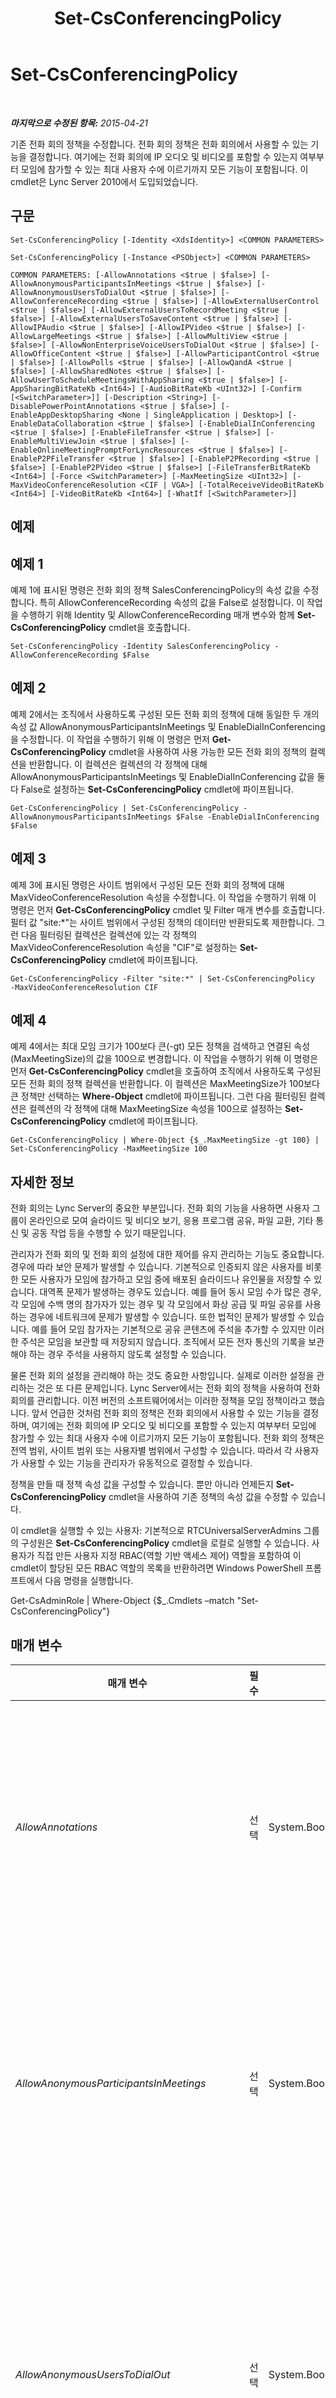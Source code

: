 ﻿---
title: Set-CsConferencingPolicy
TOCTitle: Set-CsConferencingPolicy
ms:assetid: 2ddcf4ea-ae6c-40fa-9499-4e3b1b140e68
ms:mtpsurl: https://technet.microsoft.com/ko-kr/library/Gg425788(v=OCS.15)
ms:contentKeyID: 49303171
ms.date: 08/10/2015
mtps_version: v=OCS.15
ms.translationtype: HT
---

# Set-CsConferencingPolicy

 

_**마지막으로 수정된 항목:** 2015-04-21_

기존 전화 회의 정책을 수정합니다. 전화 회의 정책은 전화 회의에서 사용할 수 있는 기능을 결정합니다. 여기에는 전화 회의에 IP 오디오 및 비디오를 포함할 수 있는지 여부부터 모임에 참가할 수 있는 최대 사용자 수에 이르기까지 모든 기능이 포함됩니다. 이 cmdlet은 Lync Server 2010에서 도입되었습니다.

## 구문

    Set-CsConferencingPolicy [-Identity <XdsIdentity>] <COMMON PARAMETERS>

    Set-CsConferencingPolicy [-Instance <PSObject>] <COMMON PARAMETERS>

    COMMON PARAMETERS: [-AllowAnnotations <$true | $false>] [-AllowAnonymousParticipantsInMeetings <$true | $false>] [-AllowAnonymousUsersToDialOut <$true | $false>] [-AllowConferenceRecording <$true | $false>] [-AllowExternalUserControl <$true | $false>] [-AllowExternalUsersToRecordMeeting <$true | $false>] [-AllowExternalUsersToSaveContent <$true | $false>] [-AllowIPAudio <$true | $false>] [-AllowIPVideo <$true | $false>] [-AllowLargeMeetings <$true | $false>] [-AllowMultiView <$true | $false>] [-AllowNonEnterpriseVoiceUsersToDialOut <$true | $false>] [-AllowOfficeContent <$true | $false>] [-AllowParticipantControl <$true | $false>] [-AllowPolls <$true | $false>] [-AllowQandA <$true | $false>] [-AllowSharedNotes <$true | $false>] [-AllowUserToScheduleMeetingsWithAppSharing <$true | $false>] [-AppSharingBitRateKb <Int64>] [-AudioBitRateKb <UInt32>] [-Confirm [<SwitchParameter>]] [-Description <String>] [-DisablePowerPointAnnotations <$true | $false>] [-EnableAppDesktopSharing <None | SingleApplication | Desktop>] [-EnableDataCollaboration <$true | $false>] [-EnableDialInConferencing <$true | $false>] [-EnableFileTransfer <$true | $false>] [-EnableMultiViewJoin <$true | $false>] [-EnableOnlineMeetingPromptForLyncResources <$true | $false>] [-EnableP2PFileTransfer <$true | $false>] [-EnableP2PRecording <$true | $false>] [-EnableP2PVideo <$true | $false>] [-FileTransferBitRateKb <Int64>] [-Force <SwitchParameter>] [-MaxMeetingSize <UInt32>] [-MaxVideoConferenceResolution <CIF | VGA>] [-TotalReceiveVideoBitRateKb <Int64>] [-VideoBitRateKb <Int64>] [-WhatIf [<SwitchParameter>]]

## 예제

## 예제 1

예제 1에 표시된 명령은 전화 회의 정책 SalesConferencingPolicy의 속성 값을 수정합니다. 특히 AllowConferenceRecording 속성의 값을 False로 설정합니다. 이 작업을 수행하기 위해 Identity 및 AllowConferenceRecording 매개 변수와 함께 **Set-CsConferencingPolicy** cmdlet을 호출합니다.

    Set-CsConferencingPolicy -Identity SalesConferencingPolicy -AllowConferenceRecording $False

## 예제 2

예제 2에서는 조직에서 사용하도록 구성된 모든 전화 회의 정책에 대해 동일한 두 개의 속성 값 AllowAnonymousParticipantsInMeetings 및 EnableDialInConferencing을 수정합니다. 이 작업을 수행하기 위해 이 명령은 먼저 **Get-CsConferencingPolicy** cmdlet을 사용하여 사용 가능한 모든 전화 회의 정책의 컬렉션을 반환합니다. 이 컬렉션은 컬렉션의 각 정책에 대해 AllowAnonymousParticipantsInMeetings 및 EnableDialInConferencing 값을 둘 다 False로 설정하는 **Set-CsConferencingPolicy** cmdlet에 파이프됩니다.

    Get-CsConferencingPolicy | Set-CsConferencingPolicy -AllowAnonymousParticipantsInMeetings $False -EnableDialInConferencing $False

## 예제 3

예제 3에 표시된 명령은 사이트 범위에서 구성된 모든 전화 회의 정책에 대해 MaxVideoConferenceResolution 속성을 수정합니다. 이 작업을 수행하기 위해 이 명령은 먼저 **Get-CsConferencingPolicy** cmdlet 및 Filter 매개 변수를 호출합니다. 필터 값 "site:\*"는 사이트 범위에서 구성된 정책의 데이터만 반환되도록 제한합니다. 그런 다음 필터링된 컬렉션은 컬렉션에 있는 각 정책의 MaxVideoConferenceResolution 속성을 "CIF"로 설정하는 **Set-CsConferencingPolicy** cmdlet에 파이프됩니다.

    Get-CsConferencingPolicy -Filter "site:*" | Set-CsConferencingPolicy  -MaxVideoConferenceResolution CIF

## 예제 4

예제 4에서는 최대 모임 크기가 100보다 큰(-gt) 모든 정책을 검색하고 연결된 속성(MaxMeetingSize)의 값을 100으로 변경합니다. 이 작업을 수행하기 위해 이 명령은 먼저 **Get-CsConferencingPolicy** cmdlet을 호출하여 조직에서 사용하도록 구성된 모든 전화 회의 정책 컬렉션을 반환합니다. 이 컬렉션은 MaxMeetingSize가 100보다 큰 정책만 선택하는 **Where-Object** cmdlet에 파이프됩니다. 그런 다음 필터링된 컬렉션은 컬렉션의 각 정책에 대해 MaxMeetingSize 속성을 100으로 설정하는 **Set-CsConferencingPolicy** cmdlet에 파이프됩니다.

    Get-CsConferencingPolicy | Where-Object {$_.MaxMeetingSize -gt 100} | Set-CsConferencingPolicy -MaxMeetingSize 100 

## 자세한 정보

전화 회의는 Lync Server의 중요한 부분입니다. 전화 회의 기능을 사용하면 사용자 그룹이 온라인으로 모여 슬라이드 및 비디오 보기, 응용 프로그램 공유, 파일 교환, 기타 통신 및 공동 작업 등을 수행할 수 있기 때문입니다.

관리자가 전화 회의 및 전화 회의 설정에 대한 제어를 유지 관리하는 기능도 중요합니다. 경우에 따라 보안 문제가 발생할 수 있습니다. 기본적으로 인증되지 않은 사용자를 비롯한 모든 사용자가 모임에 참가하고 모임 중에 배포된 슬라이드나 유인물을 저장할 수 있습니다. 대역폭 문제가 발생하는 경우도 있습니다. 예를 들어 동시 모임 수가 많은 경우, 각 모임에 수백 명의 참가자가 있는 경우 및 각 모임에서 화상 공급 및 파일 공유를 사용하는 경우에 네트워크에 문제가 발생할 수 있습니다. 또한 법적인 문제가 발생할 수 있습니다. 예를 들어 모임 참가자는 기본적으로 공유 콘텐츠에 주석을 추가할 수 있지만 이러한 주석은 모임을 보관할 때 저장되지 않습니다. 조직에서 모든 전자 통신의 기록을 보관해야 하는 경우 주석을 사용하지 않도록 설정할 수 있습니다.

물론 전화 회의 설정을 관리해야 하는 것도 중요한 사항입니다. 실제로 이러한 설정을 관리하는 것은 또 다른 문제입니다. Lync Server에서는 전화 회의 정책을 사용하여 전화 회의를 관리합니다. 이전 버전의 소프트웨어에서는 이러한 정책을 모임 정책이라고 했습니다. 앞서 언급한 것처럼 전화 회의 정책은 전화 회의에서 사용할 수 있는 기능을 결정하며, 여기에는 전화 회의에 IP 오디오 및 비디오를 포함할 수 있는지 여부부터 모임에 참가할 수 있는 최대 사용자 수에 이르기까지 모든 기능이 포함됩니다. 전화 회의 정책은 전역 범위, 사이트 범위 또는 사용자별 범위에서 구성할 수 있습니다. 따라서 각 사용자가 사용할 수 있는 기능을 관리자가 유동적으로 결정할 수 있습니다.

정책을 만들 때 정책 속성 값을 구성할 수 있습니다. 뿐만 아니라 언제든지 **Set-CsConferencingPolicy** cmdlet을 사용하여 기존 정책의 속성 값을 수정할 수 있습니다.

이 cmdlet을 실행할 수 있는 사용자: 기본적으로 RTCUniversalServerAdmins 그룹의 구성원은 **Set-CsConferencingPolicy** cmdlet을 로컬로 실행할 수 있습니다. 사용자가 직접 만든 사용자 지정 RBAC(역할 기반 액세스 제어) 역할을 포함하여 이 cmdlet이 할당된 모든 RBAC 역할의 목록을 반환하려면 Windows PowerShell 프롬프트에서 다음 명령을 실행합니다.

Get-CsAdminRole | Where-Object {$\_.Cmdlets –match "Set-CsConferencingPolicy"}

## 매개 변수


<table>
<colgroup>
<col style="width: 25%" />
<col style="width: 25%" />
<col style="width: 25%" />
<col style="width: 25%" />
</colgroup>
<thead>
<tr class="header">
<th>매개 변수</th>
<th>필수</th>
<th>유형</th>
<th>설명</th>
</tr>
</thead>
<tbody>
<tr class="odd">
<td><p><em>AllowAnnotations</em></p></td>
<td><p>선택</p></td>
<td><p>System.Boolean</p></td>
<td><p>참가자가 모임 중에 공유되는 콘텐츠에 대해 화면 주석을 사용하도록 허용할지 여부를 나타냅니다. 또한 이 설정은 전화 회의에서 화이트보드가 허용되는지 여부를 결정합니다. 기본값은 True입니다.</p>
<p>주석은 다른 모임 콘텐츠와 함께 보관되지 않습니다.</p>
<p>이 설정은 전화 회의를 주최하는 사용자에게 적용됩니다. False로 설정하면 이 정책의 영향을 받는 사용자가 만든 전화 회의에 주석이 포함되지 않습니다. 그러나 주석이 허용되는 다른 전화 회의에는 참가할 수 있습니다.</p></td>
</tr>
<tr class="even">
<td><p><em>AllowAnonymousParticipantsInMeetings</em></p></td>
<td><p>선택</p></td>
<td><p>System.Boolean</p></td>
<td><p>익명 사용자가 모임에 참가할 수 있는지 여부를 나타냅니다. False로 설정하면 인증된 사용자(즉, 사용자의 Active Directory 도메인 서비스 또는 페더레이션 파트너의 Active Directory에 로그온한 사용자)만 모임에 참가할 수 있습니다. 기본값은 True입니다.</p>
<p>이 설정은 전화 회의를 주최하는 사용자에게 적용됩니다. False로 설정하면 이 정책의 영향을 받는 사용자가 만든 전화 회의에 익명 참가자가 허용되지 않습니다. 그러나 익명 참가자가 허용되는 다른 전화 회의에는 참가할 수 있습니다.</p></td>
</tr>
<tr class="odd">
<td><p><em>AllowAnonymousUsersToDialOut</em></p></td>
<td><p>선택</p></td>
<td><p>System.Boolean</p></td>
<td><p>익명 사용자(예: 인증되지 않은 사용자)가 전화 접속 전화를 사용하여 전화 회의에 참가할 수 있는지 여부를 나타냅니다. 전화 접속 전화를 사용하면 전화 회의 서버에서 사용자에게 전화를 겁니다. 사용자가 전화를 받으면 전화 회의에 참가하게 됩니다.</p>
<p>전화 접속 회의는 이 설정이 False로 설정된 경우에도 허용됩니다.</p>
<p>이 설정은 전화 회의를 주최하는 사용자에게 적용됩니다. False로 설정하면 이 정책의 영향을 받는 사용자가 만든 전화 회의에서 익명 참가자가 전화를 걸어 회의에 참가하는 것이 허용되지 않습니다. 그러나 사용자는 익명 사용자가 전화를 걸어 참가할 수 있는 다른 전화 회의에 참가할 수 있습니다.</p>
<p>기본값은 False($False)입니다.</p></td>
</tr>
<tr class="even">
<td><p><em>AllowConferenceRecording</em></p></td>
<td><p>선택</p></td>
<td><p>System.Boolean</p></td>
<td><p>사용자가 모임을 기록할 수 있는지 여부를 나타냅니다. 기본값은 False입니다.</p>
<p>이 설정은 전화 회의 참가 중인 모든 사용자에게 적용됩니다.</p></td>
</tr>
<tr class="odd">
<td><p><em>AllowExternalUserControl</em></p></td>
<td><p>선택</p></td>
<td><p>System.Boolean</p></td>
<td><p>외부 사용자(익명 사용자 또는 페더레이션 사용자)가 공유 응용 프로그램 또는 데스크톱을 제어할 수 있는지 여부를 나타냅니다. 기본값은 False입니다.</p>
<p>이 설정은 전화 회의 및 피어 투 피어 통신 세션 둘 다에 대해 사용자 수준에서 적용됩니다. 즉, 세션의 일부 사용자는 공유 응용 프로그램 또는 데스크톱에 대한 제어 권한을 외부 사용자에게 부여할 수 있고 다른 사용자는 제어 권한을 부여할 수 없습니다.</p></td>
</tr>
<tr class="even">
<td><p><em>AllowExternalUsersToRecordMeeting</em></p></td>
<td><p>선택</p></td>
<td><p>System.Boolean</p></td>
<td><p>외부 사용자(익명 사용자 또는 페더레이션 사용자)가 모임을 기록할 수 있는지 여부를 나타냅니다. 기본값은 False입니다.</p>
<p>이 설정은 전화 회의를 주최하는 사용자에게 적용됩니다. False로 설정하면 이 정책의 영향을 받는 사용자가 만든 전화 회의에서 외부 사용자의 전화 회의 기록이 허용되지 않습니다. 그러나 외부 사용자의 모임 기록이 허용되는 다른 전화 회의에는 참가할 수 있습니다.</p>
<p>이 설정은 AllowConferenceRecording 속성을 True로 설정한 경우에만 적용됩니다.</p></td>
</tr>
<tr class="odd">
<td><p><em>AllowExternalUsersToSaveContent</em></p></td>
<td><p>선택</p></td>
<td><p>System.Boolean</p></td>
<td><p>외부 사용자(즉, 현재 네트워크에 로그온하지 않은 사용자)가 유인물, 슬라이드 및 기타 모임 콘텐츠를 저장할 수 있는지 여부를 나타냅니다. 기본값은 True입니다.</p>
<p>이 설정은 전화 회의를 주최하는 사용자에게 적용됩니다. False로 설정하면 이 정책의 영향을 받는 사용자가 만든 전화 회의에서 외부 사용자의 콘텐츠 저장이 허용되지 않습니다. 그러나 외부 사용자의 콘텐츠 저장이 허용되는 다른 전화 회의에는 참가할 수 있습니다.</p></td>
</tr>
<tr class="even">
<td><p><em>AllowIPAudio</em></p></td>
<td><p>선택</p></td>
<td><p>System.Boolean</p></td>
<td><p>모임에서 컴퓨터 오디오가 허용되는지 여부를 나타냅니다. 기본값은 True입니다.</p>
<p>이 설정은 전화 회의를 주최하는 사용자에게 적용됩니다. False로 설정하면 이 정책의 영향을 받는 사용자가 만든 전화 회의에 IP 오디오가 허용되지 않습니다. 그러나 IP 오디오가 허용되는 다른 전화 회의에는 참가할 수 있습니다.</p></td>
</tr>
<tr class="odd">
<td><p><em>AllowIPVideo</em></p></td>
<td><p>선택</p></td>
<td><p>System.Boolean</p></td>
<td><p>모임에서 컴퓨터 비디오가 허용되는지 여부를 나타냅니다. 기본값은 True입니다.</p>
<p>이 설정은 전화 회의를 주최하는 사용자에게 적용됩니다. False로 설정하면 이 정책의 영향을 받는 사용자가 만든 전화 회의에 IP 비디오가 허용되지 않습니다. 그러나 IP 비디오가 허용되는 다른 전화 회의에는 참가할 수 있습니다.</p></td>
</tr>
<tr class="even">
<td><p><em>AllowLargeMeetings</em></p></td>
<td><p>선택</p></td>
<td><p>System.Boolean</p></td>
<td><p>True로 설정하면 모든 온라인 모임이 &quot;대규모 모임&quot;으로 처리됩니다. 대규모 모임에서는 참가자에게 발송되는 알림의 수와 기본적으로 전송되는 모임 명단의 크기에 제한이 적용됩니다.</p>
<p>기본값은 False($False)입니다.</p></td>
</tr>
<tr class="odd">
<td><p><em>AllowMultiView</em></p></td>
<td><p>선택</p></td>
<td><p>System.Boolean</p></td>
<td><p>True(기본값)로 설정하면 사용자가 다중 뷰를 사용할 수 있는 전화 회의(클라이언트가 지정된 전화 회의 중에 여러 비디오 스트림을 수신할 수 있음)를 예약할 수 있습니다. 이 설정은 전화 회의를 주최하는 사용자에게 적용됩니다. False로 설정하면 이 정책의 영향을 받는 사용자가 만든 전화 회의에 다중 뷰를 포함할 수 없습니다. 그러나 다중 뷰가 허용되는 다른 전화 회의에는 참가할 수 있습니다.</p></td>
</tr>
<tr class="even">
<td><p><em>AllowNonEnterpriseVoiceUsersToDialOut</em></p></td>
<td><p>선택</p></td>
<td><p>System.Boolean</p></td>
<td><p>Enterprise Voice에 대해 사용하도록 설정되지 않은 사용자가 전화 접속 전화를 사용하여 전화 회의에 참가할 수 있는지 여부를 나타냅니다. 전화 접속 전화를 사용하면 전화 회의 서버에서 사용자에게 전화를 겁니다. 사용자가 전화를 받으면 전화 회의에 참가하게 됩니다.</p>
<p>전화 접속 회의는 이 설정이 False로 설정된 경우에도 허용됩니다.</p>
<p>이 설정은 전화 회의를 주최하는 사용자에게 적용됩니다. False로 설정하면 이 정책의 영향을 받는 사용자가 만든 전화 회의에서는 Enterprise Voice에 대해 사용하도록 설정되지 않은 사용자가 전화 걸기를 통해 회의에 참가할 수 없습니다. 그러나 사용자는 Enterprise Voice에 대해 사용하도록 설정되지 않은 사용자가 전화 걸기를 통해 참가할 수 있는 다른 전화 회의에는 참가할 수 있습니다.</p>
<p>기본값은 False($False)입니다.</p></td>
</tr>
<tr class="odd">
<td><p><em>AllowOfficeContent</em></p></td>
<td><p>선택</p></td>
<td><p>System.Boolean</p></td>
<td><p>False로 설정하면 사용자가 전화 회의에서 Office 콘텐츠를 사용할 수 없게 됩니다.</p></td>
</tr>
<tr class="even">
<td><p><em>AllowParticipantControl</em></p></td>
<td><p>선택</p></td>
<td><p>System.Boolean</p></td>
<td><p>모임 참가자가 모임 중에 공유되는 응용 프로그램 또는 바탕 화면을 제어할 수 있는지 여부를 나타냅니다. 기본값은 True입니다.</p>
<p>이 설정은 전화 회의를 주최하는 사용자에게 적용됩니다. False로 설정하면 이 정책의 영향을 받는 사용자가 만든 전화 회의에 참가자 제어가 허용되지 않습니다. 그러나 참가자 제어가 허용되는 다른 전화 회의에는 참가할 수 있습니다.</p></td>
</tr>
<tr class="odd">
<td><p><em>AllowPolls</em></p></td>
<td><p>선택</p></td>
<td><p>System.Boolean</p></td>
<td><p>사용자가 모임 중에 온라인 설문 조사를 수행할 수 있는지 여부를 나타냅니다. 기본값은 True입니다.</p>
<p>이 설정은 전화 회의를 주최하는 사용자에게 적용됩니다. False로 설정하면 이 정책의 영향을 받는 사용자가 만든 전화 회의에 폴링이 허용되지 않습니다. 그러나 폴링이 허용되는 다른 전화 회의에는 참가할 수 있습니다.</p></td>
</tr>
<tr class="even">
<td><p><em>AllowQandA</em></p></td>
<td><p>선택</p></td>
<td><p>System.Boolean</p></td>
<td><p>True(기본값)로 설정하면 사용자가 자신이 구성한 모든 온라인 회의에 질문과 대답 관리자를 포함할 수 있습니다. False로 설정하면 사용자는 자신이 구성한 모든 회의에 질문과 대답 관리자를 포함할 수 없습니다.</p>
<p>이 설정은 회의를 구성한 사용자에게 적용됩니다. False로 설정하면 이 정책의 영향을 받는 사용자가 만든 회의에서 질문과 대답 관리자를 사용할 수 없습니다. 하지만 사용자는 폴링이 허용된 다른 회의에서 질문과 대답 관리자를 사용할 수 있습니다.</p></td>
</tr>
<tr class="odd">
<td><p><em>AllowSharedNotes</em></p></td>
<td><p>선택</p></td>
<td><p>System.Boolean</p></td>
<td><p>True(기본값)로 설정하면 전화 회의에 연결된 열려 있는 모든 OneNote 전자 필기장이 전화 회의 참가자, 전화 회의 중에 공유되는 콘텐츠에 대한 세부 사항 등의 정보로 자동 업데이트됩니다.</p></td>
</tr>
<tr class="even">
<td><p><em>AllowUserToScheduleMeetingsWithAppSharing</em></p></td>
<td><p>선택</p></td>
<td><p>System.Boolean</p></td>
<td><p>사용자가 응용 프로그램 공유를 포함하는 모임을 구성할 수 있는지 여부를 나타냅니다. 기본값은 True입니다.</p>
<p>이 설정은 전화 회의를 주최하는 사용자에게 적용됩니다. False로 설정하면 이 정책의 영향을 받는 사용자가 만든 전화 회의에 응용 프로그램 공유가 허용되지 않습니다. 그러나 응용 프로그램 공유가 허용되는 다른 전화 회의에는 참가할 수 있습니다.</p></td>
</tr>
<tr class="odd">
<td><p><em>AppSharingBitRateKb</em></p></td>
<td><p>선택</p></td>
<td><p>System.Int64</p></td>
<td><p>응용 프로그램 공유에 사용되는 비트 전송률(킬로비트)입니다. 기본값은 50000입니다.</p></td>
</tr>
<tr class="even">
<td><p><em>AudioBitRateKb</em></p></td>
<td><p>선택</p></td>
<td><p>System.UInt32</p></td>
<td><p>오디오 전송에 사용되는 비트 전송률(킬로비트)입니다. 오디오 비트 전송률은 20에서 200(포함) 사이의 정수일 수 있으며, 기본값은 200입니다.</p>
<p>이 설정은 전화 회의 및 피어 투 피어 통신 세션 둘 다에 대해 사용자 수준에서 적용됩니다.</p></td>
</tr>
<tr class="odd">
<td><p><em>Confirm</em></p></td>
<td><p>선택</p></td>
<td><p>System.Management.Automation.SwitchParameter</p></td>
<td><p>명령을 실행하기 전에 확인 메시지를 표시합니다.</p></td>
</tr>
<tr class="even">
<td><p><em>Description</em></p></td>
<td><p>선택</p></td>
<td><p>System.String</p></td>
<td><p>관리자가 전화 회의 정책에 대한 추가 텍스트를 제공할 수 있습니다. 예를 들어 Description에서 정책이 할당되어야 하는 사용자를 표시할 수도 있습니다.</p></td>
</tr>
<tr class="odd">
<td><p><em>DisablePowerPointAnnotations</em></p></td>
<td><p>선택</p></td>
<td><p>System.Boolean</p></td>
<td><p>True($True)로 설정하면 사용자가 전화 회의에서 사용되는 PowerPoint 슬라이드에 주석을 추가할 수 없습니다. 그러나 AllowAnnotations 속성의 값에 따라 사용자가 다른 화이트보드 기능에 액세스할 수는 있습니다. 기본값은 False(PowerPoint 주석이 허용됨)입니다.</p></td>
</tr>
<tr class="even">
<td><p><em>EnableAppDesktopSharing</em></p></td>
<td><p>선택</p></td>
<td><p>Microsoft.Rtc.Management.WritableConfig.Policy.Meeting.EnableAppDesktopSharing</p></td>
<td><p>참가자가 모임 중에 응용 프로그램(또는 해당 데스크톱)을 공유할 수 있는지 여부를 나타냅니다. 허용되는 값은 다음과 같습니다.</p>
<p>Desktop. 사용자가 전체 데스크톱을 공유할 수 있습니다.</p>
<p>SingleApplication. 사용자가 단일 응용 프로그램을 공유할 수 있습니다.</p>
<p>없음. 사용자가 응용 프로그램이나 데스크톱을 공유할 수 없습니다.</p>
<p>이 설정은 사용자 수준에서 적용됩니다. 즉, 전화 회의에 참가한 일부 사용자는 자신의 데스크톱 또는 응용 프로그램을 공유할 수 있고, 같은 전화 회의의 다른 사용자는 그렇게 할 수 없습니다.</p>
<p>기본값은 Desktop입니다.</p></td>
</tr>
<tr class="odd">
<td><p><em>EnableDataCollaboration</em></p></td>
<td><p>선택</p></td>
<td><p>System.Boolean</p></td>
<td><p>사용자가 화이트보드 기능, 주석 등의 데이터 공동 작업 활동을 포함하는 모임을 구성할 수 있는지 여부를 나타냅니다.</p>
<p>이 설정은 전화 회의를 주최하는 사용자에게 적용됩니다. False로 설정하면 이 정책의 영향을 받는 사용자가 만든 전화 회의에 데이터 공동 작업이 허용되지 않습니다. 그러나 데이터 공동 작업이 허용되는 다른 전화 회의에는 참가할 수 있습니다.</p></td>
</tr>
<tr class="even">
<td><p><em>EnableDialInConferencing</em></p></td>
<td><p>선택</p></td>
<td><p>System.Boolean</p></td>
<td><p>사용자가 PSTN(공중 전화망) 전화로 전화를 걸어 모임에 참가할 수 있는지 여부를 나타냅니다. 기본값은 True입니다.</p>
<p>이 설정은 전화 회의를 주최하는 사용자에게 적용됩니다. False로 설정하면 이 정책의 영향을 받는 사용자가 만든 전화 회의에 전화 접속 회의가 허용되지 않습니다. 그러나 전화 접속 회의가 허용되는 다른 전화 회의에는 참가할 수 있습니다.</p></td>
</tr>
<tr class="odd">
<td><p><em>EnableFileTransfer</em></p></td>
<td><p>선택</p></td>
<td><p>System.Boolean</p></td>
<td><p>모임 중에 모든 모임 참가자에 대한 파일 전송이 허용되는지 여부를 나타냅니다. 기본값은 True입니다.</p>
<p>이 설정은 전화 회의를 주최하는 사용자에게 적용됩니다. False로 설정하면 이 정책의 영향을 받는 사용자가 만든 전화 회의에 파일 전송이 허용되지 않습니다. 그러나 파일 전송이 허용되는 다른 전화 회의에는 참가할 수 있습니다.</p></td>
</tr>
<tr class="even">
<td><p><em>EnableMultiViewJoin</em></p></td>
<td><p>선택</p></td>
<td><p>System.Boolean</p></td>
<td><p>True(기본값)로 설정하면 클라이언트가 다중 뷰(클라이언트가 전화 회의 중에 여러 비디오 스트림을 수신할 수 있음)를 사용하여 전화 회의 참가를 시도합니다. 참가하려는 전화 회의에서 다중 뷰가 허용되지 않으면 이 매개 변수는 무시됩니다. 이 설정은 전화 회의 및 피어 투 피어 통신 세션 둘 다에 대해 사용자 수준에서 적용됩니다. 즉, 세션에서 일부 사용자는 여러 비디오 스트림을 수신하도록 허용되지만 동일한 전화 회의의 나머지 사용자에게는 여러 비디오 스트림 수신이 허용되지 않을 수 있습니다.</p></td>
</tr>
<tr class="odd">
<td><p><em>EnableOnlineMeetingPromptForLyncResources</em></p></td>
<td><p>선택</p></td>
<td><p>System.Boolean</p></td>
<td><p>True로 설정하면 사용자가 Outlook에서 모임을 예약할 때마다 방문자(예: 회의실)를 포함하라는 메시지가 나타납니다. 이는 온라인에서 개최하는 모임에 유용합니다. 기본값은 False입니다.</p></td>
</tr>
<tr class="even">
<td><p><em>EnableP2PFileTransfer</em></p></td>
<td><p>선택</p></td>
<td><p>System.Boolean</p></td>
<td><p>모임 중에 모든 피어-투-피어 파일 전송(즉, 일부 참가자에게만 보내는 파일 전송)을 허용할지 여부를 나타냅니다. 기본값은 True($True)입니다.</p>
<p>이 설정은 사용자 수준에서 적용됩니다. 즉, 피어-투-피어 통신 세션의 한 사용자는 파일을 전송할 수 있고 다른 사용자는 파일을 전송할 수 없습니다.</p></td>
</tr>
<tr class="odd">
<td><p><em>EnableP2PRecording</em></p></td>
<td><p>선택</p></td>
<td><p>System.Boolean</p></td>
<td><p>True로 설정하면 사용자가 피어-투-피어 전화 회의 세션을 기록할 수 있습니다. 기본값은 False입니다.</p>
<p>이 설정은 사용자 수준에서 적용됩니다. 즉, 피어-투-피어 통신 세션의 한 사용자는 세션을 기록할 수 있고 다른 사용자는 세션을 기록할 수 없습니다.</p></td>
</tr>
<tr class="even">
<td><p><em>EnableP2PVideo</em></p></td>
<td><p>선택</p></td>
<td><p>System.Boolean</p></td>
<td><p>True로 설정하면 사용자가 피어-투-피어 비디오 회의 세션에 참가할 수 있습니다. 기본값은 False입니다.</p>
<p>이 설정은 사용자 수준에서 적용됩니다. 즉, 피어-투-피어 통신 세션의 한 사용자는 비디오를 사용할 수 있고 다른 사용자는 비디오를 사용할 수 없습니다.</p></td>
</tr>
<tr class="odd">
<td><p><em>FileTransferBitRateKb</em></p></td>
<td><p>선택</p></td>
<td><p>System.Int64</p></td>
<td><p>파일 전송에 사용되는 비트 전송률(킬로비트)입니다. 기본값은 50000입니다.</p></td>
</tr>
<tr class="even">
<td><p><em>Force</em></p></td>
<td><p>선택</p></td>
<td><p>System.Management.Automation.SwitchParameter</p></td>
<td><p>명령을 실행할 때 발생할 수 있는 심각하지 않은 오류 메시지를 표시하지 않습니다.</p></td>
</tr>
<tr class="odd">
<td><p><em>Identity</em></p></td>
<td><p>선택</p></td>
<td><p>Microsoft.Rtc.Management.Xds.XdsIdentity</p></td>
<td><p>수정할 전화 회의 정책의 고유 식별자입니다. 전화 회의 정책은 전역, 사이트 또는 사용자별 범위에서 구성할 수 있습니다. 전역 정책을 수정하려면 -Identity global 구문을 사용합니다. 사이트 정책을 수정하려면 -Identity site:Redmond와 유사한 구문을 사용합니다. 또한 사용자별 정책을 수정하려면 -Identity SalesConferencingPolicy와 유사한 구문을 사용합니다.</p>
<p>ID를 지정할 때는 와일드카드를 사용할 수 없습니다. ID를 지정하지 않으면 <strong>Set-CsConferencingPolicy</strong> cmdlet에서 자동으로 전역 전화 회의 정책을 수정합니다.</p></td>
</tr>
<tr class="even">
<td><p><em>Instance</em></p></td>
<td><p>선택</p></td>
<td><p>모임 정책</p></td>
<td><p>개별 매개 변수 값을 설정하는 대신 cmdlet에 개체에 대한 참조를 전달할 수 있습니다.</p></td>
</tr>
<tr class="odd">
<td><p><em>MaxMeetingSize</em></p></td>
<td><p>선택</p></td>
<td><p>System.UInt32</p></td>
<td><p>모임에 참가할 수 있는 최대 사용자 수를 나타냅니다. 최대 참가자 수에 도달한 후에는 다른 사람이 모임에 참가하려고 시도할 때 모임 정원이 찼다는 공지와 함께 참가가 거부됩니다. 이 값에 지정된 참가자 수는 32비트 정수(1에서 4,294,967,295 사이 값)일 수 있지만 권장 크기는 2에서 250까지이며 기본값은 250입니다.</p>
<div class="alert">

> [!NOTE]
> Microsoft 테스트를 기반으로 공유 풀 배포의 최대값은 250입니다. 참가자가 250명 이상인 모임을 지원하는 방법에 대한 자세한 내용은 "대규모 모임을 위한 Microsoft Lync Server 2010 지원(<A href="http://go.microsoft.com/fwlink/?linkid=242073">http://go.microsoft.com/fwlink/?linkID=242073</A>)을 참고하세요.


</div>
<p>이 설정은 전화 회의를 주최하는 사용자에게 적용됩니다. 이 정책의 영향을 받는 사용자가 만든 전화 회의에는 지정된 수보다 많은 참가자가 허용되지 않습니다. 그러나 추가 참가자가 허용되는 다른 전화 회의에는 참가할 수 있습니다.</p></td>
</tr>
<tr class="even">
<td><p><em>MaxVideoConferenceResolution</em></p></td>
<td><p>선택</p></td>
<td><p>Microsoft.Rtc.Management.WritableConfig.Policy.Meeting.MaxVideoConferenceResolution</p></td>
<td><p>모임 비디오의 최대 해상도를 나타냅니다. 사용 가능한 값은 다음과 같습니다.</p>
<p>CIF. CIF(Common Intermediate Format)의 해상도는 352 x 288픽셀입니다.</p>
<p>VGA. VGA의 해상도는 640 x 480픽셀입니다.</p>
<p>기본값은 VGA입니다.</p></td>
</tr>
<tr class="odd">
<td><p><em>TotalReceiveVideoBitRateKb</em></p></td>
<td><p>선택</p></td>
<td><p>System.Int64</p></td>
<td><p>전화 회의에서 사용되는 모든 비디오에 대해 허용되는 최대 비트 속도(초당 킬로바이트), 즉 모든 비디오 스트림의 비트 속도를 합한 값을 나타냅니다. 기본값은 초당 50000킬로비트입니다.</p></td>
</tr>
<tr class="even">
<td><p><em>VideoBitRateKb</em></p></td>
<td><p>선택</p></td>
<td><p>System.Int64</p></td>
<td><p>비디오 전송에 사용되는 비트 전송률(킬로비트)입니다. 기본값은 50000입니다.</p>
<p>이 설정은 전화 회의 및 피어 투 피어 통신 세션 둘 다에 대해 사용자 수준에서 적용됩니다.</p></td>
</tr>
<tr class="odd">
<td><p><em>WhatIf</em></p></td>
<td><p>선택</p></td>
<td><p>System.Management.Automation.SwitchParameter</p></td>
<td><p>명령을 실제로 실행하지 않고도 명령이 실행될 경우 발생할 수 있는 현상을 설명합니다.</p></td>
</tr>
</tbody>
</table>


## 입력 형식

Microsoft.Rtc.Management.WritableConfig.Policy.Meeting.MeetingPolicy 개체입니다. **Set-CsConferencingPolicy** cmdlet은 모임 정책 개체의 파이프라인된 인스턴스를 허용합니다.

## 반환 형식

**Set-CsConferencingPolicy** cmdlet은 값이나 개체를 반환하지 않습니다. 대신 이 cmdlet은 Microsoft.Rtc.Management.WritableConfig.Policy.Meeting.MeetingPolicy 개체의 인스턴스를 구성합니다.

## 참고 항목

#### 기타 리소스

[Get-CsConferencingPolicy](get-csconferencingpolicy.md)  
[Grant-CsConferencingPolicy](grant-csconferencingpolicy.md)  
[New-CsConferencingPolicy](new-csconferencingpolicy.md)  
[Remove-CsConferencingPolicy](remove-csconferencingpolicy.md)


